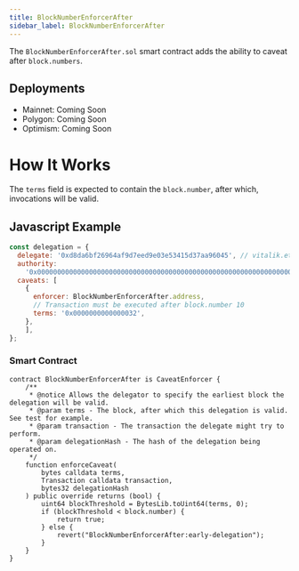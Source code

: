 ```yaml
---
title: BlockNumberEnforcerAfter
sidebar_label: BlockNumberEnforcerAfter
---
```


The `BlockNumberEnforcerAfter.sol` smart contract adds the ability to caveat after `block.numbers`. 

## Deployments

- Mainnet: Coming Soon
- Polygon: Coming Soon
- Optimism: Coming Soon

# How It Works

The `terms` field is expected to contain the `block.number`, after which, invocations will be valid. 

## Javascript Example

```js
const delegation = {
  delegate: '0xd8da6bf26964af9d7eed9e03e53415d37aa96045', // vitalik.eth
  authority:
    '0x0000000000000000000000000000000000000000000000000000000000000000',
  caveats: [
    {
      enforcer: BlockNumberEnforcerAfter.address,
      // Transaction must be executed after block.number 10
      terms: '0x0000000000000032',
    },
    ],
};
```

### Smart Contract

```solidity
contract BlockNumberEnforcerAfter is CaveatEnforcer {
    /**
     * @notice Allows the delegator to specify the earliest block the delegation will be valid.
     * @param terms - The block, after which this delegation is valid. See test for example.
     * @param transaction - The transaction the delegate might try to perform.
     * @param delegationHash - The hash of the delegation being operated on.
     */
    function enforceCaveat(
        bytes calldata terms,
        Transaction calldata transaction,
        bytes32 delegationHash
    ) public override returns (bool) {
        uint64 blockThreshold = BytesLib.toUint64(terms, 0);
        if (blockThreshold < block.number) {
            return true;
        } else {
            revert("BlockNumberEnforcerAfter:early-delegation");
        }
    }
}
```
